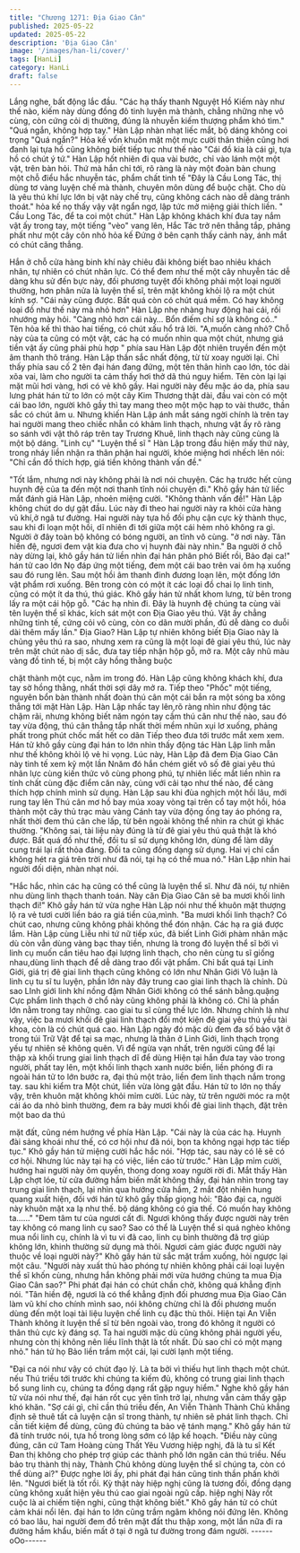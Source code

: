 ```yaml
---
title: "Chương 1271: Địa Giao Cân"
published: 2025-05-22
updated: 2025-05-22
description: 'Địa Giao Cân'
image: '/images/han-li/cover/'
tags: [HanLi]
category: HanLi
draft: false
---
```


Lắng nghe, bất động lắc đầu.
"Các hạ thấy thanh Nguyệt Hồ Kiếm này như thế nào, kiếm này
dùng đồng đỏ tinh luyện mà thành, chẳng những nhẹ vô cùng,
còn cứng cỏi dị thường, đúng là nhuyễn kiếm thượng phẩm khó
tìm."
"Quá ngắn, không hợp tay." Hàn Lập nhàn nhạt liếc mắt, bộ dáng
không coi trọng
"Quá ngắn?" Hỏa kế vốn khuôn mặt một mực cười thân thiện
cũng hơi đanh lại tựa hồ cũng không biết tiếp tục như thế nào
"Cái đồ kia là cái gì, tựa hồ có chút ý tứ." Hàn Lập hốt nhiên đi
qua vài bước, chỉ vào lánh một một vật, trên bàn hỏi.
Thứ mà hắn chỉ tới, rõ ràng là này một đoàn bàn chung một chỗ
điểu hắc nhuyễn tác, phẩm chất tinh tế
"Đây là Cầu Long Tác, thị dùng tơ vàng luyện chế mà thành,
chuyên môn dùng để buộc chặt. Cho dù là yêu thú khí lực lớn bị
vật này chế trụ, cũng không cách nào dễ dàng tránh thoát." hỏa
kế nọ thấy vậy vật ngẩn ngơ, lập tức mở miệng giải thích liền.
" Cầu Long Tác, để ta coi một chút."
Hàn Lập không khách khí đưa tay nắm vật ấy trong tay, một tiếng
"vèo" vang lên, Hắc Tác trở nên thẳng tắp, phảng phất như một
cây côn nhỏ
hỏa kế Đứng ở bên cạnh thấy cảnh này, ánh mắt có chút căng
thẳng.

Hắn ở chỗ cửa hàng binh khí này chiêu đãi không biết bao nhiêu
khách nhân, tự nhiên có chút nhãn lực. Có thể đem như thế một
cây nhuyễn tác dễ dàng khu sử đến bực này, đối phương tuyệt
đối không phải một loại người thường, hơn phân nửa là luyện thể
sĩ, trên mặt không khỏi lộ ra một chút kính sợ.
"Cái này cũng được. Bất quá còn có chút quá mềm. Có hay không
loại đồ như thế này mà nhỏ hơn" Hàn Lập nhẹ nhàng huy động
hai cái, rồi nhướng mày hỏi.
"Càng nhỏ hơn cái này… Bổn điếm chỉ sợ là không có.." Tên hỏa
kế thì thào hai tiếng, có chút xấu hổ trả lời.
"A,muốn càng nhỏ? Chỗ này của ta cũng có một vật, các hạ có
muốn nhìn qua một chút, nhưng giá tiền vật ấy cũng phải phù hợp
" phía sau Hàn Lập đột nhiên truyền đến một âm thanh thô tráng.
Hàn Lập thần sắc nhất động, từ từ xoay người lại.
Chỉ thấy phía sau cố 2 tên đại hán đang đứng, một tên thân hình
cao lớn, tóc dài xõa vai, làm cho người ta cảm thấy hơi thở dã thú
nguy hiểm. Tên còn lại lại mặt mũi hơi vàng, hơi có vẻ khô gầy.
Hai người này đều mặc áo da, phía sau lưng phát hán tử to lớn
có một cây Kim Thương thật dài, đầu vai còn có một cái bao lớn,
người khô gầy thì tay mang theo một mộc hạp to vài thước, thần
sắc có chút âm u.
Nhưng khiến Hàn Lập ánh mắt sáng ngời chính là trên tay hai
người mang theo chiếc nhẫn có khảm linh thạch, nhưng vật ấy rõ
ràng so sánh với vật thô ráp trên tay Trương Khuê, linh thạch này
cũng cùng là một bộ dáng.
"Linh cụ" "Luyện thể sĩ "
Hàn Lập trong đầu hiện mấy thứ này, trong nháy liền nhận ra thân
phận hai người, khóe miệng hơi nhếch lên nói:
"Chỉ cần đồ thích hợp, giá tiền không thành vấn đề."

"Tốt lắm, nhưng nơi này không phải là nơi nói chuyện. Các hạ
trước hết cùng huynh đệ của ta đến một nơi thanh tĩnh nói chuyện
đi." Khô gầy hán tử liếc mắt đánh giá Hàn Lập, nhoẻn miệng cười.
"Không thành vấn đề!" Hàn Lập không chút do dự gật đầu.
Lúc này đi theo hai người này ra khỏi cửa hàng vũ khí,ở ngã tư
đường.
Hai người này tựa hồ đối phụ cận cực kỳ thành thục, sau khi đi
loạn một hồi, dĩ nhiên đi tới giữa một cái hẻm nhỏ không ra gì.
Người ở đây toàn bộ không có bóng người, an tĩnh vô cùng.
"ở nơi này. Tân hiền đệ, ngươi đem vật kia đưa cho vị huynh đài
này nhìn." Ba người ở chỗ này dừng lại, khô gầy hán tử liền nhìn
đại hán phân phó
Biết rồi, Bảo đại ca!" hán tử cao lớn Nọ đáp ứng một tiếng, đem
một cái bao trên vai ôm hạ xuống sau đó rung lên.
Sau một hồi âm thanh đinh đương loạn lên, một đống lớn vật
phẩm rơi xuống. Bên trong còn có một ít các loại đồ chai lọ linh
tinh, cũng có một ít da thú, thú giác.
Khô gầy hán tử nhất khom lưng, từ bên trong lấy ra một cái hộp
gỗ.
"Các hạ nhìn đi. Đây là huynh đệ chúng ta cùng vài tên luyện thể
sĩ khác, kích sát một con Địa Giao yêu thú. Vật ấy chẳng những
tinh tế, cứng cỏi vô cùng, còn co dãn mười phần, đủ dễ dàng co
duỗi dài thêm mấy lần."
Địa Giao?
Hàn Lập tự nhiên không biết Địa Giao này là chủng yêu thú ra
sao, nhưng xem ra cũng là một loại đê giai yêu thú, lúc này trên
mặt chút nào dị sắc, đưa tay tiếp nhận hộp gỗ, mở ra.
Một cây nhũ màu vàng đồ tinh tế, bị một cây hồng thằng buộc

chặt thành một cục, nằm im trong đó.
Hàn Lập cũng không khách khí, đưa tay sờ hồng thằng, nhất thời
sợi dây mở ra.
Tiếp theo "Phốc" một tiếng, nguyên bổn bàn thành nhất đoàn thú
cân một cái bắn ra một sóng ba xông thẳng tới mặt Hàn Lập.
Hàn Lập nhấc tay lên,rõ ràng nhìn như động tác chậm rãi, nhưng
không biết năm ngón tay cầm thú cân như thế nào, sau đó tay
vừa động, thú cân thẳng tắp nhất thời mềm nhũn xụi lơ xuống,
phảng phất trong phút chốc mất hết co dãn
Tiếp theo đưa tới trước mắt xem xem.
Hán tử khô gầy cùng đại hán to lớn nhìn thấy động tác Hàn Lập
linh mẫn như thế không khỏi lộ vẻ hi vọng.
Lúc này, Hàn Lập đã đem Địa Giao Cân này tinh tế xem kỹ một
lần
Nnăm đó hắn chém giết vô số đê giai yêu thú nhãn lực cùng kiến
thức vô cùng phong phú, tự nhiên liếc mắt liền nhìn ra tính chất
cùng đặc điểm cân này, cùng với cải tạo như thế nào, để càng
thích hợp chính mình sử dụng.
Hàn Lập sau khi đùa nghịch một hồi lâu, mới rung tay lên
Thú cân mơ hồ bay múa xoay vòng tại trên cổ tay một hồi, hóa
thành một cây thủ trạc màu vàng
Cánh tay vừa động ống tay áo phóng ra, nhất thời đem thú cân
che lấp, từ bên ngoài không thể nhìn ra chút gì khác thường.
"Không sai, tài liệu này đúng là từ đê giai yêu thú quả thật là khó
được. Bất quá đồ như thế, đối tu sĩ sử dụng không lớn, dùng để
làm dây cung trái lại rất thỏa đáng. Đối ta cũng đồng dạng sử
dụng. Hai vị chỉ cần không hét ra giá trên trời như đã nói, tại hạ có
thể mua nó." Hàn Lập nhìn hai người đối diện, nhàn nhạt nói.

"Hắc hắc, nhìn các hạ cũng có thể cũng là luyện thể sĩ. Như đã
nói, tự nhiên nhu dùng linh thạch thanh toán. Này căn Địa Giao
Cân sẽ ba mươi khối linh thạch đi!" Khô gầy hán tử vừa nghe Hàn
Lập nói như thế khuôn mặt thượng lộ ra vẻ tươi cười liền báo ra
giá tiền của,mình.
"Ba mươi khối linh thạch? Có chút cao, nhưng cũng không phải
không thể đón nhận. Các hạ ra giá được lắm.
Hàn Lập cùng Liễu nhi tứ nữ tiếp xúc, đã biết Linh Giới phàm
nhân mặc dù còn vẫn dùng vàng bạc thay tiền, nhưng là trong đó
luyện thể sĩ bởi vì linh cụ muốn cần tiêu hao đại lượng linh thạch,
cho nên cùng tu sĩ giống nhau,dùng linh thạch để dễ dàng trao đổi
vật phẩm.
Chỉ bất quá tại Linh Giới, giá trị đê giai linh thạch cũng không có
lớn như Nhân Giới
Vô luận là linh cụ tu sĩ tu luyện, phần lớn này đây trung cao giai
linh thạch là chính. Dù sao LInh giới linh khí nồng đậm Nhân Giới
không có thể sánh bằng.quặng Cực phẩm linh thạch ở chổ này
cũng không phải là không có. Chỉ là phần lớn nằm trong tay
những. cao giai tu sĩ cùng thế lực lớn.
Nhưng chính là như vậy, việc ba mươi khối đê giai linh thạch đổi
một kiện đê giai yêu thú yếu tài khoa, còn là có chút quá cao.
Hàn Lập ngày đó mặc dù đem đa số bảo vật ở trong túi Trữ Vật
để tại sa mạc, nhưng là thân ở Linh Giới, linh thạch trọng yếu tự
nhiên sẽ không quên. Vì để ngừa vạn nhất, trên người cũng để lại
thập xà khối trung giai linh thạch dĩ để dùng
Hiện tại hắn đưa tay vào trong người, phất tay lên, một khối linh
thạch xanh nước biển, liền phóng đi ra ngoài hán tử to lớn bước
ra, đại thủ một trảo, liền đem linh thạch nắm trong tay. sau khi
kiểm tra Một chút, liền vừa lòng gật đầu.
Hán tử to lớn nọ thấy vậy, trên khuôn mặt không khỏi mỉm cười.
Lúc này, từ trên người móc ra một cái áo da nhỏ bình thường,
đem ra bảy mươi khối đê giai linh thạch, đặt trên một bao da thú

mặt đất, cũng ném hướng về phía Hàn Lập.
"Cái này là của các hạ. Huynh đài sảng khoái như thế, có cơ hội
như đã nói, bọn ta không ngại hợp tác tiếp tục." Khô gầy hán tử
miệng cười hắc hắc nói.
"Hợp tác, sau này có lẽ sẽ có cơ hội. Nhưng lúc này tại hạ có việc,
liền cáo từ trước."
Hàn Lập mỉm cười, hướng hai người này ôm quyền, thong dong
xoay người rời đi.
Mắt thấy Hàn Lập chợt lóe, từ cửa đường hầm biến mất không
thấy, đại hán nhìn trong tay trung giai linh thạch, lại nhìn qua
hướng cửa hầm, 2 mắt đột nhiên hung quang xuất hiện, đối với
hán tử khô gầy thấp giọng hỏi: "Bảo đại ca, người này khuôn mặt
xa lạ như thế. bộ dáng không có gia thế. Có muốn hay không
ta......"
"Đem tâm tư của ngươi cất đi. Ngươi không thấy được người này
trên tay không có mang linh cụ sao? Sao có thể là Luyện thể sỉ
quá nghèo không mua nổi linh cụ, chính là vì tu vi đã cao, linh cụ
bình thường đã trợ giúp không lớn, khinh thường sử dụng mà thôi.
Ngươi cảm giác được người này thuộc về loại người này?" Khô
gầy hán tử sắc mặt trầm xuống, hỏi ngược lại một câu.
"Người này xuất thủ hào phóng tự nhiên không phải cái loại luyện
thể sĩ khốn cùng, nhưng hắn không phải mới vừa hướng chúng ta
mua Địa Giao Cân sao?" Phi phát đại hán có chút chần chờ,
không quá khẳng định nói.
"Tân hiền đệ, ngươi là có thể khẳng định đối phương mua Địa
Giao Cân làm vũ khí cho chính mình sao, nói không chừng chỉ là
đối phương muốn dùng đến một loại tài liệu luyện chế linh cụ đặc
thù thôi. Hiện tại An Viễn Thành không ít luyện thể sĩ từ bên ngoài
vào, trong đó không ít người có thân thủ cực kỳ đáng sợ. Ta hai
người mặc dù cũng không phải người yếu, nhưng còn thị không
nên liều lĩnh thật là tốt nhất. Dù sao chỉ có một mạng nhỏ." hán tử
họ Bảo liền trầm một cái, lại cười lạnh một tiếng.

"Đại ca nói như vậy có chút đạo lý. Là ta bởi vì thiếu hụt linh thạch
một chút. nếu Thú triều tới trước khi chúng ta kiếm đủ, không có
trung giai linh thạch bổ sung linh cụ, chúng ta đồng dạng rất gặp
nguy hiểm." Nghe khô gầy hán tử vừa nói như thế, đại hán rốt cục
yên tĩnh trở lại, nhưng vẫn cảm thấy gặp khó khăn.
"Sợ cái gì, chỉ cần thú triều đến, An Viễn Thành Thành Chủ khẳng
định sẽ thuê tất cả luyện cận sĩ trong thành, tự nhiên sẽ phát linh
thạch. Chỉ cần tiết kiệm để dùng, cũng đủ chúng ta bảo vệ tánh
mạng." Khô gầy hán tử đã tính trước nói, tựa hồ trong lòng sớm
có lập kế hoạch.
"Điều này cũng đúng, căn cứ Tam Hoàng cùng Thất Yêu Vương
hiệp nghị, đã là tu sĩ Kết Đan thị không cho phép trợ giúp các
thành phố lớn ngăn cản thú triều. Nếu bảo trụ thành thị này,
Thành Chủ không dùng luyện thể sĩ chúng ta, còn có thể dùng
ai?" Được nghe lời ấy, phi phát đại hán cũng tinh thần phấn khởi
lên.
"Ngươi biết là tốt rồi. Kỳ thật này hiệp nghị cũng là tương đối,
đồng dạng cũng không xuất hiện yêu thú cao giai ngoài ngũ cấp.
hiệp nghị Này rốt cuộc là ai chiếm tiện nghi, cũng thật không biết."
Khô gầy hán tử có chút cảm khái nổi lên.
đại hán to lớn cũng trầm ngâm không nói đứng lên.
Không có bao lâu, hai người đem đồ trên mặt đất thu thập xong,
một lần nữa đi ra đường hầm khẩu, biến mất ở tại ở ngã tư
đường trong đám người.
------oOo------
